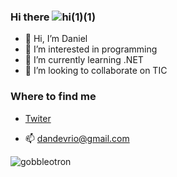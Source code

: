

### Hi there ![hi(1)(1)](https://user-images.githubusercontent.com/75579211/134338661-c6f9479e-96b0-4457-9414-c1f6bac7c584.gif)


- 👋 Hi, I’m Daniel
- 👀 I’m interested in programming
- 🌱 I’m currently learning .NET
- 💞️ I’m looking to collaborate on TIC

### Where to find me

  - [Twiter](https://twiter.com/delriomovil80)
  
  - 📫 dandevrio@gmail.com

![gobbleotron](https://user-images.githubusercontent.com/75579211/134338801-19665614-20f6-4bb6-9316-b2baa8db1cd2.gif)




<!---
Danubio80/Danubio80 is a ✨ special ✨ repository because its `README.md` (this file) appears on your GitHub profile.
You can click the Preview link to take a look at your changes.
--->

